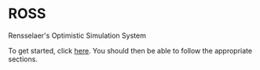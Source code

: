 ROSS
====

Rensselaer's Optimistic Simulation System

To get started, click [here](https://github.com/carothersc/ROSS/wiki/_pages).
You should then be able to follow the appropriate sections.
